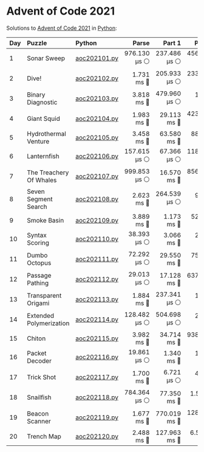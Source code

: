 # Advent of Code 2021

Solutions to [Advent of Code 2021](https://adventofcode.com/2021/) in [Python](https://www.python.org/):

| Day  | Puzzle                  | Python                                                  |        Parse |       Part 1 |       Part 2 |
| :--- | :---------------------- | :------------------------------------------------------ | -----------: | -----------: | -----------: |
| 1    | Sonar Sweep             | [aoc202101.py](01_sonar_sweep/aoc202101.py)             | 976.130 μs ⚪️ | 237.486 μs ⚪️ | 456.536 μs ⚪️ |
| 2    | Dive!                   | [aoc202102.py](02_dive/aoc202102.py)                    |   1.731 ms 🔵 | 205.933 μs ⚪️ | 233.480 μs ⚪️ |
| 3    | Binary Diagnostic       | [aoc202103.py](03_binary_diagnostic/aoc202103.py)       |   3.818 ms 🔵 | 479.960 μs ⚪️ |   1.937 ms 🔵 |
| 4    | Giant Squid             | [aoc202104.py](04_giant_squid/aoc202104.py)             |   1.983 ms 🔵 |  29.113 ms 🔵 | 423.758 μs ⚪️ |
| 5    | Hydrothermal Venture    | [aoc202105.py](05_hydrothermal_venture/aoc202105.py)    |   3.458 ms 🔵 |  63.580 ms 🔵 |  88.158 ms 🔵 |
| 6    | Lanternfish             | [aoc202106.py](06_lanternfish/aoc202106.py)             | 157.615 μs ⚪️ |  67.366 μs ⚪️ | 118.819 μs ⚪️ |
| 7    | The Treachery Of Whales | [aoc202107.py](07_the_treachery_of_whales/aoc202107.py) | 999.853 μs ⚪️ |  16.570 ms 🔵 | 856.528 μs ⚪️ |
| 8    | Seven Segment Search    | [aoc202108.py](08_seven_segment_search/aoc202108.py)    |   2.623 ms 🔵 | 264.539 μs ⚪️ |   9.712 ms 🔵 |
| 9    | Smoke Basin             | [aoc202109.py](09_smoke_basin/aoc202109.py)             |   3.889 ms 🔵 |   1.173 ms 🔵 |  52.398 ms 🔵 |
| 10   | Syntax Scoring          | [aoc202110.py](10_syntax_scoring/aoc202110.py)          |  38.393 μs ⚪️ |   3.066 ms 🔵 |   2.928 ms 🔵 |
| 11   | Dumbo Octopus           | [aoc202111.py](11_dumbo_octopus/aoc202111.py)           |  72.292 μs ⚪️ |  29.550 ms 🔵 |  75.901 ms 🔵 |
| 12   | Passage Pathing         | [aoc202112.py](12_passage_pathing/aoc202112.py)         |  29.013 μs ⚪️ |  17.128 ms 🔵 | 637.546 ms 🔵 |
| 13   | Transparent Origami     | [aoc202113.py](13_transparent_origami/aoc202113.py)     |   1.884 ms 🔵 | 237.341 μs ⚪️ |   1.052 ms 🔵 |
| 14   | Extended Polymerization | [aoc202114.py](14_extended_polymerization/aoc202114.py) | 128.482 μs ⚪️ | 504.698 μs ⚪️ |   2.177 ms 🔵 |
| 15   | Chiton                  | [aoc202115.py](15_chiton/aoc202115.py)                  |   3.982 ms 🔵 |  34.714 ms 🔵 | 938.043 ms 🔵 |
| 16   | Packet Decoder          | [aoc202116.py](16_packet_decoder/aoc202116.py)          |  19.861 μs ⚪️ |   1.340 ms 🔵 |   1.660 ms 🔵 |
| 17   | Trick Shot              | [aoc202117.py](17_trick_shot/aoc202117.py)              |   1.700 ms 🔵 |   6.721 μs ⚪️ |   4.096 ms 🔵 |
| 18   | Snailfish               | [aoc202118.py](18_snailfish/aoc202118.py)               | 784.364 μs ⚪️ |  77.350 ms 🔵 |    1.540 s 🔴 |
| 19   | Beacon Scanner          | [aoc202119.py](19_beacon_scanner/aoc202119.py)          |   1.677 ms 🔵 | 770.019 ms 🔵 | 128.229 μs ⚪️ |
| 20   | Trench Map              | [aoc202120.py](20_trench_map/aoc202120.py)              |   2.488 ms 🔵 | 127.963 ms 🔵 |    6.592 s 🔴 |
